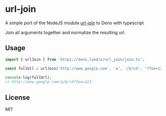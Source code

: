 # url-join

A simple port of the NodeJS module [url-join](https://github.com/jfromaniello/url-join) to Deno with typescript

Join all arguments together and normalize the resulting url.

## Usage

```javascript
import { urlJoin } from 'https://deno.land/x/url_join/join.ts';

const fullUrl = urlJoin('http://www.google.com', 'a', '/b/cd', '?foo=123');

console.log(fullUrl);
// http://www.google.com/a/b/cd?foo=123
```

## License

MIT

